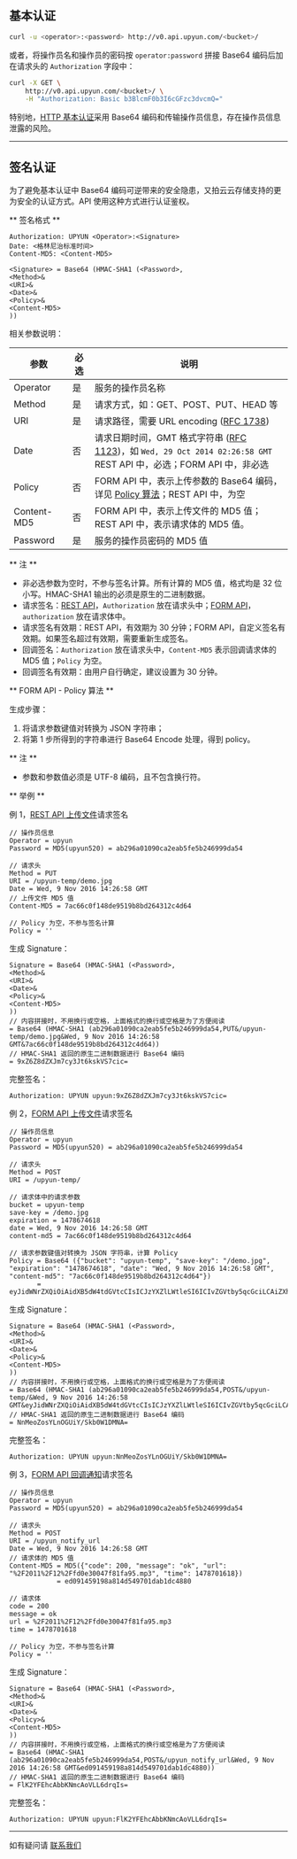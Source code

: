 ## 基本认证

```sh
curl -u <operator>:<password> http://v0.api.upyun.com/<bucket>/
```

或者，将操作员名和操作员的密码按 `operator:password` 拼接 Base64 编码后加在请求头的 `Authorization` 字段中：

```sh
curl -X GET \
    http://v0.api.upyun.com/<bucket>/ \
    -H "Authorization: Basic b3BlcmF0b3I6cGFzc3dvcmQ="
```

特别地，[HTTP 基本认证](http://zh.wikipedia.org/wiki/HTTP%E5%9F%BA%E6%9C%AC%E8%AE%A4%E8%AF%81)采用 Base64 编码和传输操作员信息，存在操作员信息泄露的风险。

---------

## 签名认证

为了避免基本认证中 Base64 编码可逆带来的安全隐患，又拍云云存储支持的更为安全的认证方式。API 使用这种方式进行认证鉴权。

** 签名格式 **

```
Authorization: UPYUN <Operator>:<Signature>
Date: <格林尼治标准时间>
Content-MD5: <Content-MD5>

<Signature> = Base64 (HMAC-SHA1 (<Password>,
<Method>&
<URI>&
<Date>&
<Policy>&
<Content-MD5>
))
```

相关参数说明：

| 参数      		| 必选 	|                       说明                                           |
|---------------|-------|------------------------------------------------------------------------------|
| Operator      | 是  	| 服务的操作员名称                            |
| Method        | 是  	| 请求方式，如：GET、POST、PUT、HEAD 等                            |
| URI           | 是  	| 请求路径，需要 URL encoding ([RFC 1738](http://tools.ietf.org/html/rfc1738 )) |
| Date          | 否  	| 请求日期时间，GMT 格式字符串 ([RFC 1123](http://tools.ietf.org/html/rfc1123))，如 `Wed, 29 Oct 2014 02:26:58 GMT` <br /> REST API 中，必选；FORM API 中，非必选 |
| Policy        | 否  	| FORM API 中，表示上传参数的 Base64 编码，详见 [Policy 算法](#policy)；REST API 中，为空  |
| Content-MD5   | 否  	| FORM API 中，表示上传文件的 MD5 值；REST API 中，表示请求体的 MD5 值。			|
| Password      | 是  	| 服务的操作员密码的 MD5 值               |

** 注 **

- 非必选参数为空时，不参与签名计算。所有计算的 MD5 值，格式均是 32 位小写。HMAC-SHA1 输出的必须是原生的二进制数据。
- 请求签名：[REST API](/api/rest_api/#_1)，`Authorization` 放在请求头中；[FORM API](/api/form_api/#_1)，`authorization` 放在请求体中。
- 请求签名有效期：REST API，有效期为 30 分钟；FORM API，自定义签名有效期。如果签名超过有效期，需要重新生成签名。
- 回调签名：`Authorization` 放在请求头中，`Content-MD5` 表示回调请求体的 MD5 值；`Policy` 为空。
- 回调签名有效期：由用户自行确定，建议设置为 30 分钟。

<a name="policy"></a>
** FORM API - Policy 算法 **

生成步骤：

1. 将请求参数键值对转换为 JSON 字符串；
2. 将第 1 步所得到的字符串进行 Base64 Encode 处理，得到 policy。

** 注 **

- 参数和参数值必须是 UTF-8 编码，且不包含换行符。


** 举例 **

例 1，[REST API 上传文件](/api/rest_api/#_2)请求签名

```
// 操作员信息
Operator = upyun			
Password = MD5(upyun520) = ab296a01090ca2eab5fe5b246999da54

// 请求头
Method = PUT							
URI = /upyun-temp/demo.jpg
Date = Wed, 9 Nov 2016 14:26:58 GMT
// 上传文件 MD5 值
Content-MD5 = 7ac66c0f148de9519b8bd264312c4d64

// Policy 为空，不参与签名计算
Policy = ''   
```

生成 Signature：

```
Signature = Base64 (HMAC-SHA1 (<Password>,
<Method>&
<URI>&
<Date>&
<Policy>&
<Content-MD5>
))
// 内容拼接时，不用换行或空格，上面格式的换行或空格是为了方便阅读
= Base64 (HMAC-SHA1 (ab296a01090ca2eab5fe5b246999da54,PUT&/upyun-temp/demo.jpg&Wed, 9 Nov 2016 14:26:58 GMT&7ac66c0f148de9519b8bd264312c4d64))
// HMAC-SHA1 返回的原生二进制数据进行 Base64 编码
= 9xZ6Z8dZXJm7cy3Jt6kskVS7cic=
```

完整签名：

```
Authorization: UPYUN upyun:9xZ6Z8dZXJm7cy3Jt6kskVS7cic=
```

例 2，[FORM API 上传文件](/api/form_api/#_2)请求签名

```
// 操作员信息
Operator = upyun			
Password = MD5(upyun520) = ab296a01090ca2eab5fe5b246999da54

// 请求头
Method = POST							
URI = /upyun-temp/

// 请求体中的请求参数  
bucket = upyun-temp
save-key = /demo.jpg
expiration = 1478674618
date = Wed, 9 Nov 2016 14:26:58 GMT
content-md5 = 7ac66c0f148de9519b8bd264312c4d64

// 请求参数键值对转换为 JSON 字符串，计算 Policy
Policy = Base64 ({"bucket": "upyun-temp", "save-key": "/demo.jpg", "expiration": "1478674618", "date": "Wed, 9 Nov 2016 14:26:58 GMT", "content-md5": "7ac66c0f148de9519b8bd264312c4d64"})
	   = eyJidWNrZXQiOiAidXB5dW4tdGVtcCIsICJzYXZlLWtleSI6ICIvZGVtby5qcGciLCAiZXhwaXJhdGlvbiI6ICIxNDc4Njc0NjE4IiwgImRhdGUiOiAiV2VkLCA5IE5vdiAyMDE2IDE0OjI2OjU4IEdNVCIsICJjb250ZW50LW1kNSI6ICI3YWM2NmMwZjE0OGRlOTUxOWI4YmQyNjQzMTJjNGQ2NCJ9
```

生成 Signature：

```
Signature = Base64 (HMAC-SHA1 (<Password>,
<Method>&
<URI>&
<Date>&
<Policy>&
<Content-MD5>
))
// 内容拼接时，不用换行或空格，上面格式的换行或空格是为了方便阅读
= Base64 (HMAC-SHA1 (ab296a01090ca2eab5fe5b246999da54,POST&/upyun-temp/&Wed, 9 Nov 2016 14:26:58 GMT&eyJidWNrZXQiOiAidXB5dW4tdGVtcCIsICJzYXZlLWtleSI6ICIvZGVtby5qcGciLCAiZXhwaXJhdGlvbiI6ICIxNDc4Njc0NjE4IiwgImRhdGUiOiAiV2VkLCA5IE5vdiAyMDE2IDE0OjI2OjU4IEdNVCIsICJjb250ZW50LW1kNSI6ICI3YWM2NmMwZjE0OGRlOTUxOWI4YmQyNjQzMTJjNGQ2NCJ9&7ac66c0f148de9519b8bd264312c4d64))
// HMAC-SHA1 返回的原生二进制数据进行 Base64 编码
= NnMeoZosYLnOGUiY/Skb0W1DMNA=
```

完整签名：

```
Authorization: UPYUN upyun:NnMeoZosYLnOGUiY/Skb0W1DMNA=
```

例 3，[FORM API 回调通知](/api/form_api/#notify_return)请求签名

```
// 操作员信息
Operator = upyun			
Password = MD5(upyun520) = ab296a01090ca2eab5fe5b246999da54

// 请求头
Method = POST							
URI = /upyun_notify_url
Date = Wed, 9 Nov 2016 14:26:58 GMT
// 请求体的 MD5 值
Content-MD5 = MD5({"code": 200, "message": "ok", "url": "%2F2011%2F12%2Ffd0e30047f81fa95.mp3", "time": 1478701618})
	        = ed091459198a814d549701dab1dc4880

// 请求体
code = 200
message = ok
url = %2F2011%2F12%2Ffd0e30047f81fa95.mp3
time = 1478701618

// Policy 为空，不参与签名计算
Policy = ''
```

生成 Signature：

```
Signature = Base64 (HMAC-SHA1 (<Password>,
<Method>&
<URI>&
<Date>&
<Policy>&
<Content-MD5>
))
// 内容拼接时，不用换行或空格，上面格式的换行或空格是为了方便阅读
= Base64 (HMAC-SHA1 (ab296a01090ca2eab5fe5b246999da54,POST&/upyun_notify_url&Wed, 9 Nov 2016 14:26:58 GMT&ed091459198a814d549701dab1dc4880))
// HMAC-SHA1 返回的原生二进制数据进行 Base64 编码
= FlK2YFEhcAbbKNmcAoVLL6drqIs=
```

完整签名：

```
Authorization: UPYUN upyun:FlK2YFEhcAbbKNmcAoVLL6drqIs=
```

---------

如有疑问请 [联系我们](https://www.upyun.com/about_contact.html)